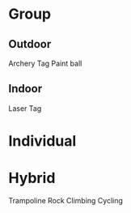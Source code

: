 # Group

## Outdoor
Archery Tag
Paint ball

## Indoor
Laser Tag


# Individual


# Hybrid
Trampoline
Rock Climbing
Cycling
